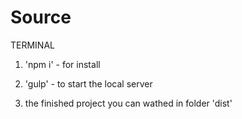 # Source
 TERMINAL
 
1. 'npm i' - for install

2. 'gulp' - to start the local server

3. the finished project you can wathed in folder 'dist'
